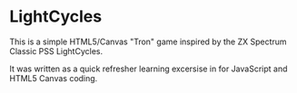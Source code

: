 LightCycles
===========

This is a simple HTML5/Canvas "Tron" game inspired by the ZX Spectrum Classic PSS LightCycles.

It was written as a quick refresher learning excersise in for JavaScript and HTML5 Canvas coding.
